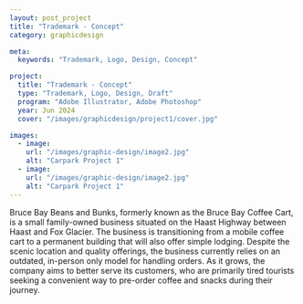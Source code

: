 ```yaml
---
layout: post_project
title: "Trademark - Concept"
category: graphicdesign

meta:
  keywords: "Trademark, Logo, Design, Concept"

project:
  title: "Trademark - Concept"
  type: "Trademark, Logo, Design, Draft"
  program: "Adobe Illustrator, Adobe Photoshop"
  year: Jun 2024
  cover: "/images/graphicdesign/project1/cover.jpg"

images:
  - image:
    url: "/images/graphic-design/image2.jpg"
    alt: "Carpark Project 1"
  - image:
    url: "/images/graphic-design/image2.jpg"
    alt: "Carpark Project 1"
---
```

<p>Bruce Bay Beans and Bunks, formerly known as the Bruce Bay Coffee Cart, is a small family-owned business situated on the Haast Highway between Haast and Fox Glacier. The business is transitioning from a mobile coffee cart to a permanent building that will also offer simple lodging. Despite the scenic location and quality offerings, the business currently relies on an outdated, in-person only model for handling orders. As it grows, the company aims to better serve its customers, who are primarily tired tourists seeking a convenient way to pre-order coffee and snacks during their journey.</p>